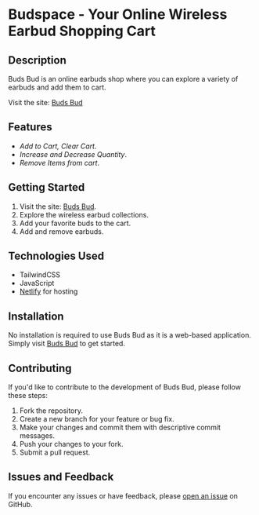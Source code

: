 # Budspace - Your Online Wireless Earbud Shopping Cart 



## Description

Buds Bud is an online earbuds shop where you can explore a variety of earbuds and add them to cart. 

Visit the site: [Buds Bud](https://buds-bud.netlify.app/)

## Features

- *Add to Cart, Clear Cart*.
- *Increase and Decrease Quantity*.
- *Remove Items from cart*.


## Getting Started

1. Visit the site: [Buds Bud](https://buds-bud.netlify.app/).
2. Explore the wireless earbud collections.
3. Add your favorite buds to the cart.
4. Add and remove earbuds.

## Technologies Used


- TailwindCSS
- JavaScript
- [Netlify](https://www.netlify.com/) for hosting

## Installation

No installation is required to use Buds Bud as it is a web-based application. Simply visit [Buds Bud](https://buds-bud.netlify.app/) to get started.

## Contributing

If you'd like to contribute to the development of Buds Bud, please follow these steps:

1. Fork the repository.
2. Create a new branch for your feature or bug fix.
3. Make your changes and commit them with descriptive commit messages.
4. Push your changes to your fork.
5. Submit a pull request.

## Issues and Feedback

If you encounter any issues or have feedback, please [open an issue](https://github.com/your-username/buds-bud/issues) on GitHub.


